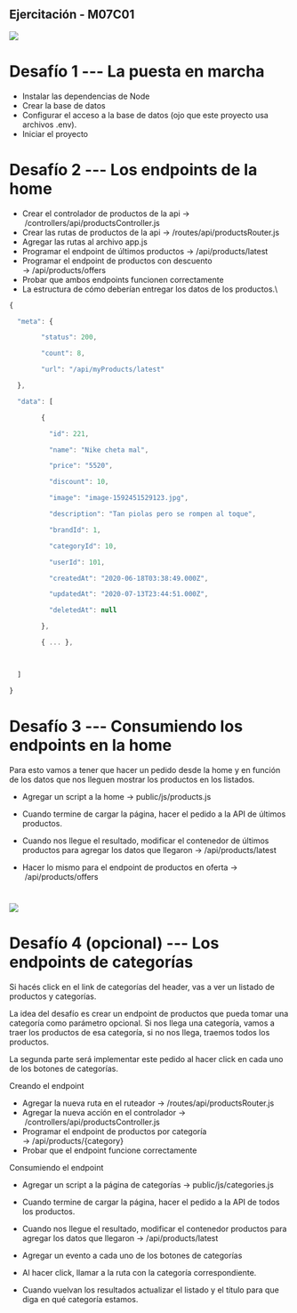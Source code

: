  

## Ejercitación - M07C01

 

 

![](https://lh3.googleusercontent.com/2aCDTS_hn66k4OwoiF-yhL1pAnjaQKGmBBNujJy4HfE29e63X83ybnxLg2Gv8tPrbygfOvY368SIekPy67R41Op9wDurgBkWthqxaGGK1LR8IPxuqa56K1ZTihd4_PkusHqqwIgL)

 

 

Desafío 1 --- La puesta en marcha
===============================
 

 
-   Instalar las dependencias de Node
-   Crear la base de datos
-   Configurar el acceso a la base de datos (ojo que este proyecto usa archivos .env).
-   Iniciar el proyecto

Desafío 2 --- Los endpoints de la home
====================================
 

-   Crear el controlador de productos de la api →  /controllers/api/productsController.js
-   Crear las rutas de productos de la api → /routes/api/productsRouter.js
-   Agregar las rutas al archivo app.js
-   Programar el endpoint de últimos productos → /api/products/latest 
-   Programar el endpoint de productos con descuento → /api/products/offers
-   Probar que ambos endpoints funcionen correctamente
- La estructura de cómo deberían entregar los datos de los productos.\
```javascript
{

  "meta": {

        "status": 200,

        "count": 8,

        "url": "/api/myProducts/latest"

  },

  "data": [

        {

          "id": 221,

          "name": "Nike cheta mal",

          "price": "5520",

          "discount": 10,

          "image": "image-1592451529123.jpg",

          "description": "Tan piolas pero se rompen al toque",

          "brandId": 1,

          "categoryId": 10,

          "userId": 101,

          "createdAt": "2020-06-18T03:38:49.000Z",

          "updatedAt": "2020-07-13T23:44:51.000Z",

          "deletedAt": null

        },

        { ... },

         

  ]

}
```

Desafío 3 --- Consumiendo los endpoints en la home
================================================

 

Para esto vamos a tener que hacer un pedido desde la home y en función de los datos que nos lleguen mostrar los productos en los listados.

 

-   Agregar un script a la home → public/js/products.js

-   Cuando termine de cargar la página, hacer el pedido a la API de últimos productos.
-   Cuando nos llegue el resultado, modificar el contenedor de últimos productos para agregar los datos que llegaron → /api/products/latest
-   Hacer lo mismo para el endpoint de productos en oferta →  /api/products/offers

![](https://lh3.googleusercontent.com/3c24-f1RJqgmzZwGm56xZptqpPchPQR6RgvsPF6oS4EDR1VzBOVH8c4X1BsPYcgvsYCuuxwF8BqqE0rGbNMN0T2P933gVrPPWxGskRiPKDFdvIxlLYsu0JwusU9PLAClN_CdvbIu)
===============================================================================================================================================================================

Desafío 4 (opcional) --- Los endpoints de categorías
==================================================

Si hacés click en el link de categorías del header, vas a ver un listado de productos y categorías.

La idea del desafío es crear un endpoint de productos que pueda tomar una categoría como parámetro opcional. Si nos llega una categoría, vamos a traer los productos de esa categoría, si no nos llega, traemos todos los productos.

La segunda parte será implementar este pedido al hacer click en cada uno de los botones de categorías.

 

Creando el endpoint

-   Agregar la nueva ruta en el ruteador → /routes/api/productsRouter.js
-   Agregar la nueva acción en el controlador →  /controllers/api/productsController.js
-   Programar el endpoint de productos por categoría → /api/products/{category}
-   Probar que el endpoint funcione correctamente

Consumiendo el endpoint

-   Agregar un script a la página de categorías → public/js/categories.js

-   Cuando termine de cargar la página, hacer el pedido a la API de todos los productos.
-   Cuando nos llegue el resultado, modificar el contenedor productos para agregar los datos que llegaron → /api/products/latest

-   Agregar un evento a cada uno de los botones de categorías

-   Al hacer click, llamar a la ruta con la categoría correspondiente.
-   Cuando vuelvan los resultados actualizar el listado y el título para que diga en qué categoría estamos.
